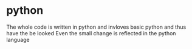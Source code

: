 # python
The whole code is written in python and invloves basic python and thus have the be looked 
Even the small change is reflected in the python language

